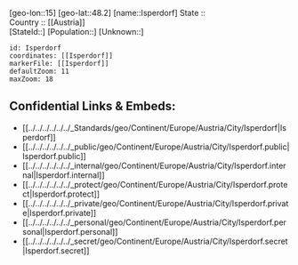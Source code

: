 ﻿---
location: [48.2,15] 
mapzoom: [7,12] 
mapmarker: city 
type: City
tags:
- geo/City


SpocWebEntityId: 31136
isDeleted: false
confidential: public

---
[geo-lon::15] 
[geo-lat::48.2] 
[name::Isperdorf] 
State ::  
Country :: [[Austria]]  
[StateId::] 
[Population::] 
[Unknown::] 


```leaflet
id: Isperdorf
coordinates: [[Isperdorf]] 
markerFile: [[Isperdorf]] 
defaultZoom: 11 
maxZoom: 18
```


## Confidential Links & Embeds: 
- [[../../../../../../_Standards/geo/Continent/Europe/Austria/City/Isperdorf|Isperdorf]] 
- [[../../../../../../_public/geo/Continent/Europe/Austria/City/Isperdorf.public|Isperdorf.public]] 
- [[../../../../../../_internal/geo/Continent/Europe/Austria/City/Isperdorf.internal|Isperdorf.internal]] 
- [[../../../../../../_protect/geo/Continent/Europe/Austria/City/Isperdorf.protect|Isperdorf.protect]] 
- [[../../../../../../_private/geo/Continent/Europe/Austria/City/Isperdorf.private|Isperdorf.private]] 
- [[../../../../../../_personal/geo/Continent/Europe/Austria/City/Isperdorf.personal|Isperdorf.personal]] 
- [[../../../../../../_secret/geo/Continent/Europe/Austria/City/Isperdorf.secret|Isperdorf.secret]] 
